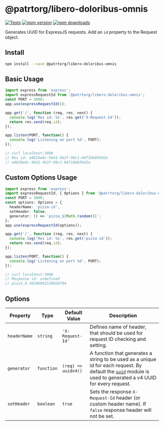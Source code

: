 # @patrtorg/libero-doloribus-omnis

[![Tests](https://github.com/patrtorg/libero-doloribus-omnis/workflows/CI/badge.svg)](https://github.com/patrtorg/libero-doloribus-omnis/actions)
[![npm version](https://img.shields.io/npm/v/@patrtorg/libero-doloribus-omnis.svg)](https://npmjs.org/package/@patrtorg/libero-doloribus-omnis 'View this project on NPM')
[![npm downloads](https://img.shields.io/npm/dm/@patrtorg/libero-doloribus-omnis)](https://www.npmjs.com/package/@patrtorg/libero-doloribus-omnis)

Generates UUID for ExpressJS requests. Add an `id` property to the Request object.

## Install

```sh
npm install --save @patrtorg/libero-doloribus-omnis
```

## Basic Usage

```js
import express from 'express';
import expressRequestId from '@patrtorg/libero-doloribus-omnis';
const PORT = 3000;
app.use(expressRequestId());

app.get('/', function (req, res, next) {
  console.log('Res id: %s', res.get('X-Request-Id'));
  return res.send(req.id);
});

app.listen(PORT, function() {
  console.log('Listening on port %d', PORT);
});

// curl localhost:3000
// Res id: e462be8c-5641-4b37-99c1-b0f16b859d2a
// e462be8c-5641-4b37-99c1-b0f16b859d2a
```

## Custom Options Usage

```ts
import express from 'express';
import expressRequestId, { Options } from '@patrtorg/libero-doloribus-omnis';
const PORT = 3000;
const options: Options = {
  headerName: 'pizza-id',
  setHeader: false,
  generator: () => `pizza_${Math.random()}`;
};
app.use(expressRequestId(options));

app.get('/', function (req, res, next) {
  console.log('Res id: %s', res.get('pizza-id'));
  return res.send(req.id);
});

app.listen(PORT, function() {
  console.log('Listening on port %d', PORT);
});

// curl localhost:3000
// Response id: undefined
// pizza_0.36206992526026704
```


## Options
| Property | Type | Default Value | Description |
| --- | --- | --- | --- |
| `headerName` | `string` | `'X-Request-Id'` | Defines name of header, that should be used for request ID checking and setting. |
| `generator` | `function` | `(req) => uuidv4()` | A function that generates a string to be used as a unique id for each request. By default the [`uuid`](https://github.com/uuidjs/uuid) module is used to generated a v4 UUID for every request. |
| `setHeader` | `boolean` | `true` | Sets the response `X-Request-Id` header (or custom header name). If `false` response header will not be set.  |
